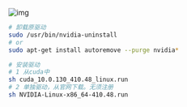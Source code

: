 ![img](https://img-blog.csdnimg.cn/20190508103705372.png?x-oss-process=image/watermark,type_ZmFuZ3poZW5naGVpdGk,shadow_10,text_aHR0cHM6Ly9ibG9nLmNzZG4ubmV0L2hlc29uZ3plZmFpcnk=,size_16,color_FFFFFF,t_70)


```bash
# 卸载原驱动
sudo /usr/bin/nvidia-uninstall
# or
sudo apt-get install autoremove --purge nvidia*

# 安装驱动
# 1 从cuda中
sh cuda_10.0.130_410.48_linux.run
# 2 单独驱动，从官网下载。无须注册
sh NVIDIA-Linux-x86_64-410.48.run

```